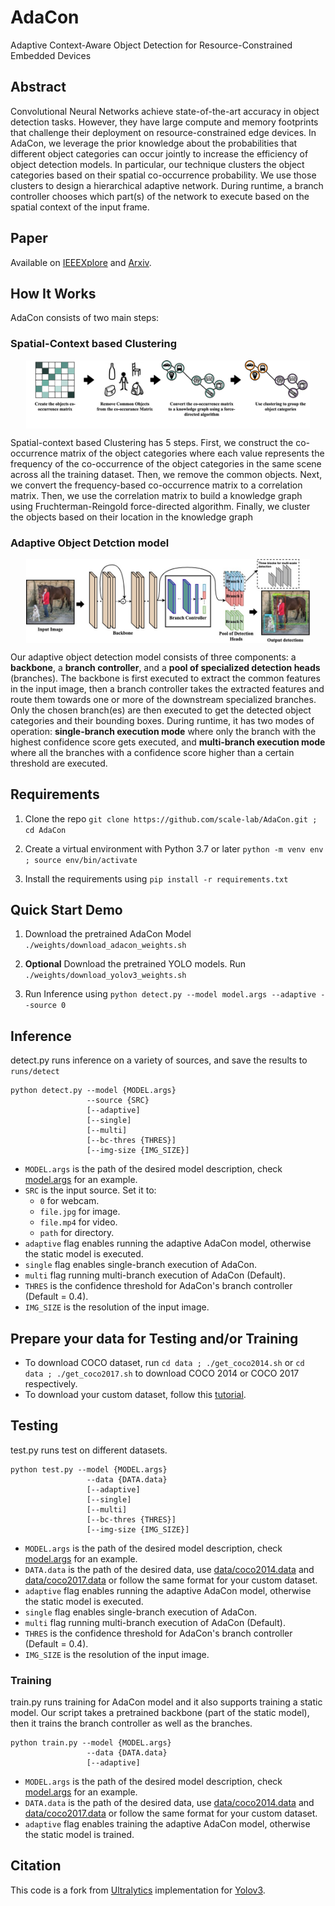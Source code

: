 # AdaCon
Adaptive Context-Aware Object Detection for Resource-Constrained Embedded Devices

## Abstract 
Convolutional Neural Networks achieve state-of-the-art accuracy in object detection tasks. However, they have large compute and memory footprints that challenge their deployment on resource-constrained edge devices. In AdaCon, we leverage the prior knowledge about the probabilities that different object categories can occur jointly to increase the efficiency of object detection models. In particular, our technique clusters the object categories based on their spatial co-occurrence probability. We use those clusters to design a hierarchical adaptive network. During runtime, a branch controller chooses which part(s) of the network to execute based on the spatial context of the input frame. 

## Paper
Available on [IEEEXplore](https://ieeexplore.ieee.org/abstract/document/9643479) and [Arxiv](https://arxiv.org/abs/2108.06850).

## How It Works
AdaCon consists of two main steps:

### Spatial-Context based Clustering 

<img src="doc/imgs/clustering_spatial_context.jpg" width="90%" style="display: block;  margin: 0 auto;">

Spatial-context based Clustering has 5 steps. First, we construct the co-occurrence matrix of the object categories where each value represents the frequency of the co-occurrence of the object categories in the same scene across all the training dataset. Then, we remove the common objects. Next, we convert the frequency-based co-occurrence matrix to a correlation matrix. Then, we use the correlation matrix to build a knowledge graph using Fruchterman-Reingold force-directed algorithm. Finally, we cluster the objects based on their location in the knowledge graph


### Adaptive Object Detction model
<img src="doc/imgs/adaptive_architecture.jpg" width="90%" style="display: block;  margin: 0 auto;">

Our adaptive object detection model consists of three components: a **backbone**, a **branch controller**, and a **pool of specialized detection heads** (branches). The backbone is first executed to extract the common features in the input image, then a branch controller takes the extracted features and route them towards one or more of the downstream specialized branches. Only the chosen branch(es) are then executed to get the detected object categories and their bounding boxes. During runtime, it has two modes of operation: **single-branch execution mode** where only the branch with the highest confidence score gets executed, and **multi-branch execution mode** where all the branches with a confidence score higher than a certain threshold are executed.


## Requirements

1. Clone the repo `git clone https://github.com/scale-lab/AdaCon.git ; cd AdaCon`

2. Create a virtual environment with Python 3.7 or later `python -m venv env ; source env/bin/activate`

3. Install the requirements using `pip install -r requirements.txt`

## Quick Start Demo

1. Download the pretrained AdaCon Model `./weights/download_adacon_weights.sh`

2. **Optional** Download the pretrained YOLO models. Run `./weights/download_yolov3_weights.sh`

3. Run Inference using `python detect.py --model model.args --adaptive --source 0`

## Inference 
detect.py runs inference on a variety of sources, and save the results to `runs/detect`
```
python detect.py --model {MODEL.args}
                 --source {SRC}
                 [--adaptive]
                 [--single]
                 [--multi]
                 [--bc-thres {THRES}]
                 [--img-size {IMG_SIZE}]
```
- `MODEL.args` is the path of the desired model description, check [model.args](https://github.com/scale-lab/AdaCon/blob/master/model.args) for an example.
- `SRC` is the input source. Set it to:
  - `0` for webcam.
  - `file.jpg` for image.
  - `file.mp4` for video.
  - `path` for directory.
- `adaptive` flag enables running the adaptive AdaCon model, otherwise the static model is executed.
- `single` flag enables single-branch execution of AdaCon.
- `multi` flag running multi-branch execution of AdaCon (Default).
- `THRES` is the confidence threshold for AdaCon's branch controller (Default = 0.4).
- `IMG_SIZE` is the resolution of the input image.

## Prepare your data for Testing and/or Training 
- To download COCO dataset, run `cd data ; ./get_coco2014.sh` or `cd data ; ./get_coco2017.sh` to download COCO 2014 or COCO 2017 respectively. 
- To download your custom dataset, follow this [tutorial](https://github.com/ultralytics/yolov3/wiki/Train-Custom-Data).

## Testing
test.py runs test on different datasets.
```
python test.py --model {MODEL.args}
                 --data {DATA.data}
                 [--adaptive]
                 [--single]
                 [--multi]
                 [--bc-thres {THRES}]
                 [--img-size {IMG_SIZE}]
```
- `MODEL.args` is the path of the desired model description, check [model.args](https://github.com/scale-lab/AdaCon/blob/master/model.args) for an example.
- `DATA.data` is the path of the desired data, use [data/coco2014.data](https://github.com/scale-lab/AdaCon/blob/master/data/coco2014.data) and [data/coco2017.data](https://github.com/scale-lab/AdaCon/blob/master/data/coco2017.data) or follow the same format for your custom dataset.
- `adaptive` flag enables running the adaptive AdaCon model, otherwise the static model is executed.
- `single` flag enables single-branch execution of AdaCon.
- `multi` flag running multi-branch execution of AdaCon (Default).
- `THRES` is the confidence threshold for AdaCon's branch controller (Default = 0.4).
- `IMG_SIZE` is the resolution of the input image.

### Training
train.py runs training for AdaCon model and it also supports training a static model. Our script takes a pretrained backbone (part of the static model), then it trains the branch controller as well as the branches.

```
python train.py --model {MODEL.args}
                 --data {DATA.data}
                 [--adaptive]
```
- `MODEL.args` is the path of the desired model description, check [model.args](https://github.com/scale-lab/AdaCon/blob/master/model.args) for an example.
- `DATA.data` is the path of the desired data, use [data/coco2014.data](https://github.com/scale-lab/AdaCon/blob/master/data/coco2014.data) and [data/coco2017.data](https://github.com/scale-lab/AdaCon/blob/master/data/coco2017.data) or follow the same format for your custom dataset.
- `adaptive` flag enables training the adaptive AdaCon model, otherwise the static model is trained.

## Citation

This code is a fork from [Ultralytics](https://github.com/ultralytics/yolov3) implementation for [Yolov3](https://pjreddie.com/darknet/yolo/).
